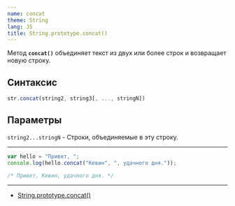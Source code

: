 ```yaml
---
name: concat
theme: String
lang: JS
title: String.prototype.concat()
---
```


Метод **`concat()`** объединяет текст из двух или более строк и возвращает новую строку.

## Синтаксис

```js
str.concat(string2, string3[, ..., stringN])
```

## Параметры

`string2...stringN` - Строки, объединяемые в эту строку.

---

```js
var hello = "Привет, ";
console.log(hello.concat("Кевин", ", удачного дня."));

/* Привет, Кевин, удачного дня. */
```

---

- [String.prototype.concat()](https://developer.mozilla.org/ru/docs/Web/JavaScript/Reference/Global_Objects/String/concat)
